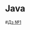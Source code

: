 # Java
#[Дз №1](https://github.com/Brung7/Java/pull/1/commits/387ea8c7daf8fbdd887df78ed489c722b6811318)
